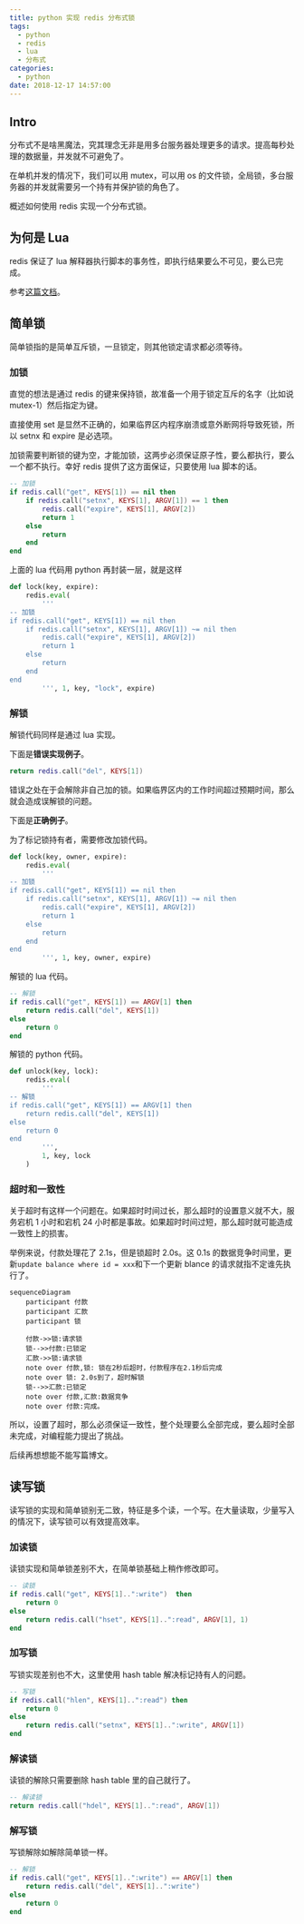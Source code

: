 ```yaml
---
title: python 实现 redis 分布式锁
tags:
  - python
  - redis
  - lua
  - 分布式
categories:
  - python
date: 2018-12-17 14:57:00
---
```


## Intro

分布式不是啥黑魔法，究其理念无非是用多台服务器处理更多的请求。提高每秒处理的数据量，并发就不可避免了。

在单机并发的情况下，我们可以用 mutex，可以用 os 的文件锁，全局锁，多台服务器的并发就需要另一个持有并保护锁的角色了。

概述如何使用 redis 实现一个分布式锁。

## 为何是 Lua

redis 保证了 lua 解释器执行脚本的事务性，即执行结果要么不可见，要么已完成。

参考[这篇文档](http://redisdoc.com/script/eval.html)。

## 简单锁

简单锁指的是简单互斥锁，一旦锁定，则其他锁定请求都必须等待。

### 加锁

直觉的想法是通过 redis 的键来保持锁，故准备一个用于锁定互斥的名字（比如说 mutex-1）然后指定为键。

直接使用 set 是显然不正确的，如果临界区内程序崩溃或意外断网将导致死锁，所以 setnx 和 expire 是必选项。

加锁需要判断锁的键为空，才能加锁，这两步必须保证原子性，要么都执行，要么一个都不执行。幸好 redis 提供了这方面保证，只要使用 lua 脚本的话。

```lua
-- 加锁
if redis.call("get", KEYS[1]) == nil then
    if redis.call("setnx", KEYS[1], ARGV[1]) == 1 then
        redis.call("expire", KEYS[1], ARGV[2])
        return 1
    else
        return
    end
end
```

上面的 lua 代码用 python 再封装一层，就是这样

```python
def lock(key, expire):
    redis.eval(
        '''
-- 加锁
if redis.call("get", KEYS[1]) == nil then
    if redis.call("setnx", KEYS[1], ARGV[1]) ~= nil then
        redis.call("expire", KEYS[1], ARGV[2])
        return 1
    else
        return
    end
end
        ''', 1, key, "lock", expire)
```

### 解锁

解锁代码同样是通过 lua 实现。

下面是**错误实现例子**。

```lua
return redis.call("del", KEYS[1])
```

错误之处在于会解除非自己加的锁。如果临界区内的工作时间超过预期时间，那么就会造成误解锁的问题。

下面是**正确例子**。

为了标记锁持有者，需要修改加锁代码。

```python
def lock(key, owner, expire):
    redis.eval(
        '''
-- 加锁
if redis.call("get", KEYS[1]) == nil then
    if redis.call("setnx", KEYS[1], ARGV[1]) ~= nil then
        redis.call("expire", KEYS[1], ARGV[2])
        return 1
    else
        return
    end
end
        ''', 1, key, owner, expire)
```

解锁的 lua 代码。

```lua
-- 解锁
if redis.call("get", KEYS[1]) == ARGV[1] then
    return redis.call("del", KEYS[1])
else
    return 0
end
```

解锁的 python 代码。

```python
def unlock(key, lock):
    redis.eval(
        '''
-- 解锁
if redis.call("get", KEYS[1]) == ARGV[1] then
    return redis.call("del", KEYS[1])
else
    return 0
end
        ''',
        1, key, lock
    )
```

### 超时和一致性

关于超时有这样一个问题在。如果超时时间过长，那么超时的设置意义就不大，服务宕机 1 小时和宕机 24 小时都是事故。如果超时时间过短，那么超时就可能造成一致性上的损害。

举例来说，付款处理花了 2.1s，但是锁超时 2.0s。这 0.1s 的数据竞争时间里，更新`update balance where id = xxx`和下一个更新 blance 的请求就指不定谁先执行了。

```mermaid
sequenceDiagram
    participant 付款
    participant 汇款
    participant 锁

    付款->>锁:请求锁
    锁-->>付款:已锁定
    汇款->>锁:请求锁
    note over 付款,锁: 锁在2秒后超时，付款程序在2.1秒后完成
    note over 锁: 2.0s到了，超时解锁
    锁-->>汇款:已锁定
    note over 付款,汇款:数据竞争
    note over 付款:完成。

```

所以，设置了超时，那么必须保证一致性，整个处理要么全部完成，要么超时全部未完成，对编程能力提出了挑战。

后续再想想能不能写篇博文。

## 读写锁

读写锁的实现和简单锁别无二致，特征是多个读，一个写。在大量读取，少量写入的情况下，读写锁可以有效提高效率。

### 加读锁

读锁实现和简单锁差别不大，在简单锁基础上稍作修改即可。

```lua
-- 读锁
if redis.call("get", KEYS[1]..":write")  then
    return 0
else
    return redis.call("hset", KEYS[1]..":read", ARGV[1], 1)
end
```

### 加写锁

写锁实现差别也不大，这里使用 hash table 解决标记持有人的问题。

```lua
-- 写锁
if redis.call("hlen", KEYS[1]..":read") then
    return 0
else
    return redis.call("setnx", KEYS[1]..":write", ARGV[1])
end
```

### 解读锁

读锁的解除只需要删除 hash table 里的自己就行了。

```lua
-- 解读锁
return redis.call("hdel", KEYS[1]..":read", ARGV[1])
```

### 解写锁

写锁解除如解除简单锁一样。

```lua
-- 解锁
if redis.call("get", KEYS[1]..":write") == ARGV[1] then
    return redis.call("del", KEYS[1]..":write")
else
    return 0
end
```
